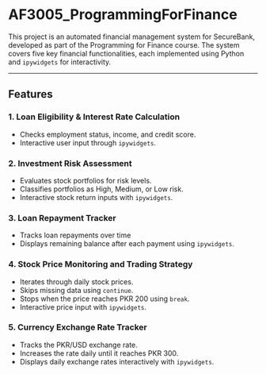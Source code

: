 # AF3005_ProgrammingForFinance





This project is an automated financial management system for SecureBank, developed as part of the Programming for Finance course. The system covers five key financial functionalities, each implemented using Python and `ipywidgets` for interactivity.

---

## Features

### 1. Loan Eligibility & Interest Rate Calculation
- Checks employment status, income, and credit score.
- Interactive user input through `ipywidgets`.

### 2. Investment Risk Assessment
- Evaluates stock portfolios for risk levels.
- Classifies portfolios as High, Medium, or Low risk.
- Interactive stock return inputs with `ipywidgets`.

### 3. Loan Repayment Tracker
- Tracks loan repayments over time
- Displays remaining balance after each payment using `ipywidgets`.

### 4. Stock Price Monitoring and Trading Strategy
- Iterates through daily stock prices.
- Skips missing data using `continue`.
- Stops when the price reaches PKR 200 using `break`.
- Interactive price input with `ipywidgets`.

### 5. Currency Exchange Rate Tracker
- Tracks the PKR/USD exchange rate.
- Increases the rate daily until it reaches PKR 300.
- Displays daily exchange rates interactively with `ipywidgets`.
